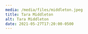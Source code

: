 ```yaml
---
media: /media/files/middleton.jpeg
title: Tara Middleton
alt: Tara Middleton
date: 2021-05-27T17:20:00-0500
---
```

